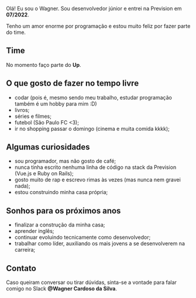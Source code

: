 Olá! Eu sou o Wagner. Sou desenvolvedor júnior e entrei na Prevision em **07/2022**.

Tenho um amor enorme por programação e estou muito feliz por fazer parte do time.

## Time

No momento faço parte do **Up**.

## O que gosto de fazer no tempo livre
- codar (pois é, mesmo sendo meu trabalho, estudar programação também é um hobby para mim :D)
- livros;
- séries e filmes;
- futebol (São Paulo FC <3);
- ir no shopping passar o domingo (cinema e muita comida kkkk);

## Algumas curiosidades
- sou programador, mas não gosto de café;
- nunca tinha escrito nenhuma linha de código na stack da Prevision (Vue.js e Ruby on Rails);
- gosto muito de rap e escrevo rimas às vezes (mas nunca nem gravei nada);
- estou construindo minha casa própria;

## Sonhos para os próximos anos
- finalizar a construção da minha casa;
- aprender inglês;
- continuar evoluindo tecnicamente como desenvolvedor;
- trabalhar como líder, auxiliando os mais jovens a se desenvolverem na carreira;

## Contato
Caso queiram conversar ou tirar dúvidas, sinta-se a vontade para falar comigo no Slack **@Wagner Cardoso da Silva**.
